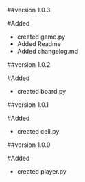 ##version 1.0.3

#Added
- created game.py
- Added Readme
- Added changelog.md

##version 1.0.2

#Added
- created board.py

##version 1.0.1

#Added
- created cell.py

##version 1.0.0  

#Added
- created player.py